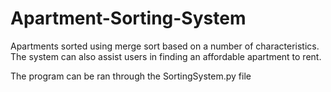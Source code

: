 # Apartment-Sorting-System
Apartments sorted using merge sort based on a number of characteristics. The system can also 
assist users in finding an affordable apartment to rent. 

The program can be ran through the SortingSystem.py file
